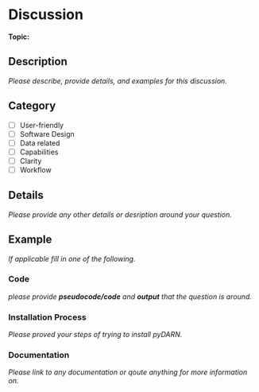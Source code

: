 # Discussion 

**Topic:**

## Description

*Please describe, provide details, and examples for this discussion.*

## Category

- [ ] User-friendly  
- [ ] Software Design
- [ ] Data related
- [ ] Capabilities
- [ ] Clarity 
- [ ] Workflow

## Details

*Please provide any other details or desription around your question.*

## Example  

*If applicable fill in one of the following.*

### Code

*please provide **pseudocode/code** and **output** that the question is around.*

### Installation Process 

*Please proved your steps of trying to install pyDARN.*

### Documentation

*Please link to any documentation or qoute anything for more information on.*
